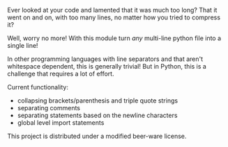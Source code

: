 Ever looked at your code and lamented that it was much too long?  That it went on and on, with too many lines, no matter how you tried to compress it?

Well, worry no more!  With this module turn *any* multi-line python file into a single line!

In other programming languages with line separators and that aren't whitespace dependent, this is generally trivial!  But in Python, this is a challenge that requires a lot of effort.

Current functionality:

- collapsing brackets/parenthesis and triple quote strings
- separating comments
- separating statements based on the newline characters
- global level import statements

This project is distributed under a modified beer-ware license.